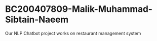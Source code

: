 # BC200407809-Malik-Muhammad-Sibtain-Naeem
Our NLP Chatbot project works on restaurant management system
